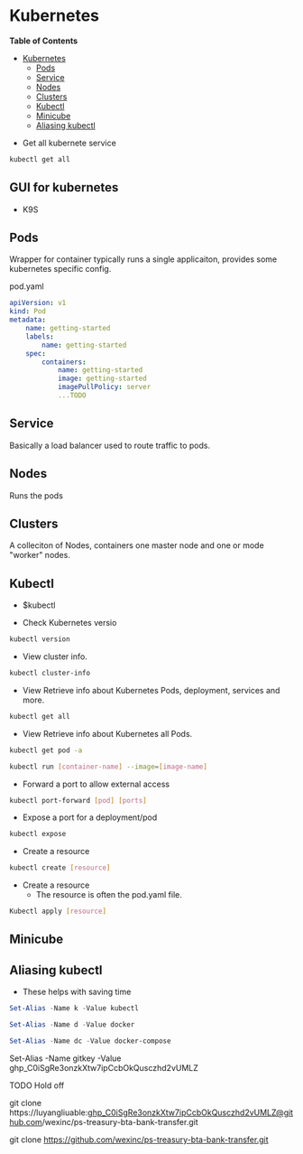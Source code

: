 # Kubernetes
<!-- markdown-toc start - Don't edit this section. Run M-x markdown-toc-refresh-toc -->
**Table of Contents**

- [Kubernetes](#kubernetes)
    - [Pods](#pods)
    - [Service](#service)
    - [Nodes](#nodes)
    - [Clusters](#clusters)
    - [Kubectl](#kubectl)
    - [Minicube](#minicube)
    - [Aliasing kubectl](#aliasing-kubectl)

<!-- markdown-toc end -->

* Get all kubernete service
```ps1
kubectl get all
```

## GUI for kubernetes
* K9S

## Pods
 Wrapper for container typically runs a single applicaiton, provides some kubernetes specific config.

pod.yaml

```yaml
apiVersion: v1
kind: Pod
metadata:
    name: getting-started
    labels:
        name: getting-started
    spec:
        containers:
            name: getting-started
            image: getting-started
            imagePullPolicy: server
            ...TODO
```


## Service
Basically a load balancer used to route traffic to pods.

## Nodes
Runs the pods

## Clusters
A colleciton of Nodes, containers  one master node and one or mode "worker" nodes.

## Kubectl
* $kubectl

* Check Kubernetes versio
```sh
kubectl version
```

* View cluster info.
```sh
kubectl cluster-info
```


* View Retrieve info about Kubernetes Pods, deployment, services and more.

```sh
kubectl get all
```


* View Retrieve info about Kubernetes all Pods.

```sh
kubectl get pod -a
```

```sh
kubectl run [container-name] --image=[image-name]
```

* Forward a port to allow external access
```sh
kubectl port-forward [pod] [ports]
```


* Expose a port for a deployment/pod
```sh
kubectl expose
```


* Create a resource
```sh
kubectl create [resource]
```


* Create a resource
    * The resource is often the pod.yaml file.
```sh
Kubectl apply [resource]
```

## Minicube

## Aliasing kubectl
* These helps with saving time

```ps1
Set-Alias -Name k -Value kubectl
```


```ps1
Set-Alias -Name d -Value docker
```

```ps1
Set-Alias -Name dc -Value docker-compose
```

Set-Alias -Name gitkey -Value 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


TODO Hold off

git clone https://luyangliuable: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@github.com/wexinc/ps-treasury-bta-bank-transfer.git

git clone https://github.com/wexinc/ps-treasury-bta-bank-transfer.git
